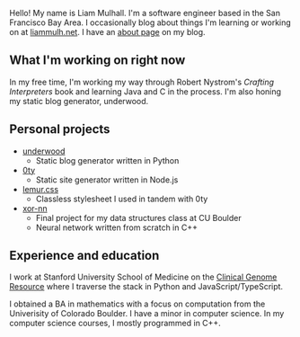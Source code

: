 Hello! My name is Liam Mulhall. I'm a software engineer based in the San
Francisco Bay Area. I occasionally blog about things I'm learning or
working on at [liammulh.net](https://liammulh.net). I have an
[about page](https://liammulh.net/about.html) on my blog.

## What I'm working on right now

In my free time, I'm working my way through Robert Nystrom's *Crafting
Interpreters* book and learning Java and C in the process. I'm also
honing my static blog generator, underwood.

## Personal projects

* [underwood](https://github.com/liammulh/underwood)
  - Static blog generator written in Python
* [0ty](https://github.com/liammulh/0ty)
  - Static site generator written in Node.js
* [lemur.css](https://github.com/liammulh/lemur.css)
  - Classless stylesheet I used in tandem with 0ty
* [xor-nn](https://github.com/liammulh/xor-nn)
  - Final project for my data structures class at CU Boulder
  - Neural network written from scratch in C++

## Experience and education

I work at Stanford University School of Medicine on the [Clinical Genome
Resource](https://clinicalgenome.org/) where I traverse the stack in
Python and JavaScript/TypeScript.

I obtained a BA in mathematics with a focus on computation from the
Univerisity of Colorado Boulder. I have a minor in computer science. In
my computer science courses, I mostly programmed in C++.
